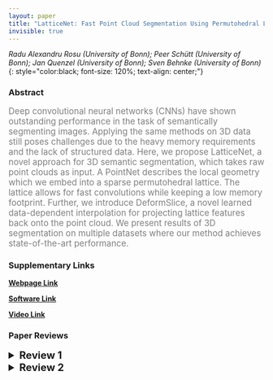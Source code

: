 ```yaml
---
layout: paper
title: "LatticeNet: Fast Point Cloud Segmentation Using Permutohedral Lattices"
invisible: true
---
```

*Radu Alexandru Rosu (University of Bonn); Peer  Schütt (University of Bonn); Jan Quenzel (University of Bonn); Sven Behnke (University of Bonn)*
{: style="color:black; font-size: 120%; text-align: center;"}

### Abstract
<html><p style="color:gray; font-size: 120%; text-align: justified;">
Deep convolutional neural networks (CNNs) have shown outstanding performance in the task of semantically segmenting images. Applying the same methods on 3D data still poses challenges due to the heavy memory requirements and the lack of structured data. Here, we propose LatticeNet, a novel approach for 3D semantic segmentation, which takes raw point clouds as input. A PointNet describes the local geometry which we embed into a sparse permutohedral lattice. The lattice allows for fast convolutions while keeping a low memory footprint. Further, we introduce DeformSlice, a novel learned data-dependent interpolation for projecting lattice features back onto the point cloud. We present results of 3D segmentation on multiple datasets where our method achieves state-of-the-art performance.
</p></html>

### Supplementary Links
**[Webpage Link](http://www.ais.uni-bonn.de/videos/RSS_2020_Rosu/)**  

**[Software Link](https://github.com/AIS-Bonn/lattice_net)**

**[Video Link](http://www.ais.uni-bonn.de/videos/RSS_2020_Rosu/)**


### Paper Reviews
<details><summary style="font-size:20px;"><b> Review 1</b></summary>
<p style="color:gray; font-size: 120%; text-align: justified;">
This paper extends the well noticed Splatnet [31] method with original contributions by introducing learned operations for splatting and slicing. It is shown in the paper that this extensions lead to significantly better performance in point cloud segmentation.The paper is clearly written and reads very well. The important concepts are illustrated as figures. The new method is thoroughly evaluated on relevant data sets and compared to other state-of-the-art methods. The proposed method achieves state-of-the-art performance at faster speeds and with a lower memory footprint. On the KITTI data set it outperforms all other state-of-the-art methods.The contribution is significant in improving 3D point cloud segmentation which is an important component in robotics. However, now real link to robotics is provided in the paper except by using the KITTI data set. I would be nice to have experiments directly pointing out the importance for robotics scenarios. Point cloud processing is I guess more interesting in the robotics community as there is a larger number of sensors producing point clouds. So, nevertheless such an algorithm is an important component for robotics.
</p> </details>

<details><summary style="font-size:20px;"><b> Review 2</b></summary>
<p style="color:gray; font-size: 120%; text-align: justified;">
The authors introduce four new operations on permutohedral lattices that are novel and significant for reasons explained in the following: Instead of summing the vertex features features  are concatenated. A different distribuet function does the same for coordinates. The "distribute" significance is that it enables the learning of the splatting with a Pointnet. The second is a downsampler (strided convolution) that facilitates more context. The third is an upsampler (transposed convolution) and the fourth is a deformslicing which maps back to point clouds but bu subtracting from the maximum of the weighted values, an operation that guarantees equivariance to point permutations.  The authors beautifully visualize the new splatter and slicer. Extensive experiments are performed in ShapeNet, ScanNet and Semantic KITTI. The experiments contain extensive ablation studies as well as comparison to other point cloud segmentation algorithms. In summary, the experimentation is thorough, the methodological contributions are novel and the problem is hard.
</p> </details>

